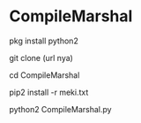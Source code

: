 # CompileMarshal

pkg install python2

git clone (url nya)

cd CompileMarshal

pip2 install -r meki.txt

python2 CompileMarshal.py
